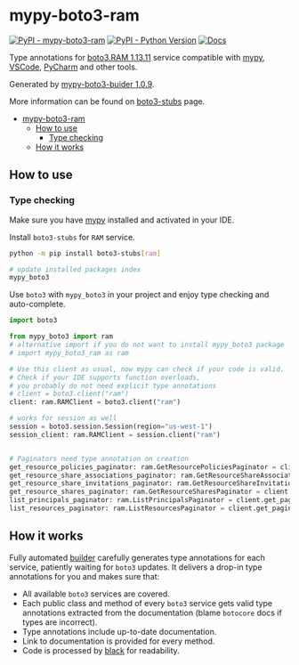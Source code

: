 # mypy-boto3-ram

[![PyPI - mypy-boto3-ram](https://img.shields.io/pypi/v/mypy-boto3-ram.svg?color=blue)](https://pypi.org/project/mypy-boto3-ram)
[![PyPI - Python Version](https://img.shields.io/pypi/pyversions/mypy-boto3-ram.svg?color=blue)](https://pypi.org/project/mypy-boto3-ram)
[![Docs](https://img.shields.io/readthedocs/mypy-boto3-builder.svg?color=blue)](https://mypy-boto3-builder.readthedocs.io/)

Type annotations for
[boto3.RAM 1.13.11](https://boto3.amazonaws.com/v1/documentation/api/1.13.11/reference/services/ram.html#RAM) service
compatible with [mypy](https://github.com/python/mypy), [VSCode](https://code.visualstudio.com/),
[PyCharm](https://www.jetbrains.com/pycharm/) and other tools.

Generated by [mypy-boto3-buider 1.0.9](https://github.com/vemel/mypy_boto3_builder).

More information can be found on [boto3-stubs](https://pypi.org/project/boto3-stubs/) page.

- [mypy-boto3-ram](#mypy-boto3-ram)
  - [How to use](#how-to-use)
    - [Type checking](#type-checking)
  - [How it works](#how-it-works)

## How to use

### Type checking

Make sure you have [mypy](https://github.com/python/mypy) installed and activated in your IDE.

Install `boto3-stubs` for `RAM` service.

```bash
python -m pip install boto3-stubs[ram]

# update installed packages index
mypy_boto3
```

Use `boto3` with `mypy_boto3` in your project and enjoy type checking and auto-complete.

```python
import boto3

from mypy_boto3 import ram
# alternative import if you do not want to install mypy_boto3 package
# import mypy_boto3_ram as ram

# Use this client as usual, now mypy can check if your code is valid.
# Check if your IDE supports function overloads,
# you probably do not need explicit type annotations
# client = boto3.client("ram")
client: ram.RAMClient = boto3.client("ram")

# works for session as well
session = boto3.session.Session(region="us-west-1")
session_client: ram.RAMClient = session.client("ram")


# Paginators need type annotation on creation
get_resource_policies_paginator: ram.GetResourcePoliciesPaginator = client.get_paginator("get_resource_policies")
get_resource_share_associations_paginator: ram.GetResourceShareAssociationsPaginator = client.get_paginator("get_resource_share_associations")
get_resource_share_invitations_paginator: ram.GetResourceShareInvitationsPaginator = client.get_paginator("get_resource_share_invitations")
get_resource_shares_paginator: ram.GetResourceSharesPaginator = client.get_paginator("get_resource_shares")
list_principals_paginator: ram.ListPrincipalsPaginator = client.get_paginator("list_principals")
list_resources_paginator: ram.ListResourcesPaginator = client.get_paginator("list_resources")
```

## How it works

Fully automated [builder](https://github.com/vemel/mypy_boto3_builder) carefully generates
type annotations for each service, patiently waiting for `boto3` updates. It delivers
a drop-in type annotations for you and makes sure that:

- All available `boto3` services are covered.
- Each public class and method of every `boto3` service gets valid type annotations
  extracted from the documentation (blame `botocore` docs if types are incorrect).
- Type annotations include up-to-date documentation.
- Link to documentation is provided for every method.
- Code is processed by [black](https://github.com/psf/black) for readability.
